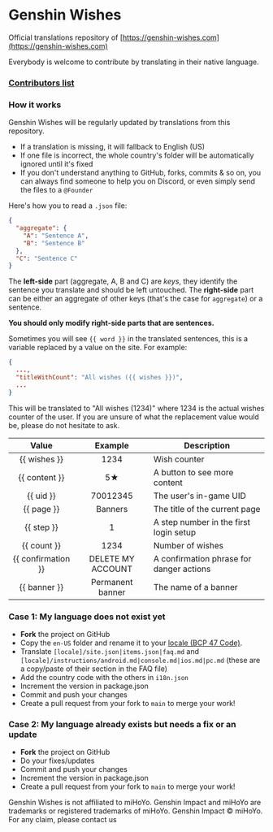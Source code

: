 # Genshin Wishes

Official translations repository of [https://genshin-wishes.com](https://genshin-wishes.com)

Everybody is welcome to contribute by translating in their native language.

### [Contributors list](CONTRIBUTORS.md)

### How it works

Genshin Wishes will be regularly updated by translations from this repository.

- If a translation is missing, it will fallback to English (US)
- If one file is incorrect, the whole country's folder will be automatically ignored until it's fixed
- If you don't understand anything to GitHub, forks, commits & so on, you can always find someone to help you on Discord, or even simply send the files to a `@Founder`

Here's how you to read a `.json` file:
```json
{
  "aggregate": {
    "A": "Sentence A",
    "B": "Sentence B"
  },
  "C": "Sentence C"
}
```

The **left-side** part (aggregate, A, B and C) are *keys*, they identify the sentence you translate and should be left untouched.
The **right-side** part can be either an aggregate of other keys (that's the case for `aggregate`) or a sentence.

**You should only modify right-side parts that are sentences.**

Sometimes you will see `{{ word }}` in the translated sentences, this is a variable replaced by a value on the site. For example:

```json
{
  ...,
  "titleWithCount": "All wishes ({{ wishes }})",
  ...
}
```

This will be translated to "All wishes (1234)" where 1234 is the actual wishes counter of the user.
If you are unsure of what the replacement value would be, please do not hesitate to ask.

| Value              | Example           | Description  |
|:------------------:|:-----------------:| ------------ |
| {{ wishes }}       | 1234              | Wish counter |
| {{ content }}      | 5★                | A button to see more content |
| {{ uid }}          | 70012345          | The user's in-game UID |
| {{ page }}         | Banners           | The title of the current page |
| {{ step }}         | 1                 | A step number in the first login setup |
| {{ count }}        | 1234              | Number of wishes |
| {{ confirmation }} | DELETE MY ACCOUNT | A confirmation phrase for danger actions |
| {{ banner }}       | Permanent banner  | The name of a banner |

### Case 1: My language does not exist yet

- **Fork** the project on GitHub
- Copy the `en-US` folder and rename it to your [locale (BCP 47 Code)](https://docs.microsoft.com/en-us/openspecs/office_standards/ms-oe376/6c085406-a698-4e12-9d4d-c3b0ee3dbc4a).
- Translate `[locale]/site.json|items.json|faq.md` and `[locale]/instructions/android.md|console.md|ios.md|pc.md` (these are a copy/paste of their section in the FAQ file)
- Add the country code with the others in `i18n.json`
- Increment the version in package.json
- Commit and push your changes
- Create a pull request from your fork to `main` to merge your work!

### Case 2: My language already exists but needs a fix or an update

- **Fork** the project on GitHub
- Do your fixes/updates
- Commit and push your changes
- Increment the version in package.json
- Create a pull request from your fork to `main` to merge your work!

Genshin Wishes is not affiliated to miHoYo. Genshin Impact and miHoYo are trademarks or registered trademarks of miHoYo. Genshin Impact © miHoYo.
For any claim, please contact us
